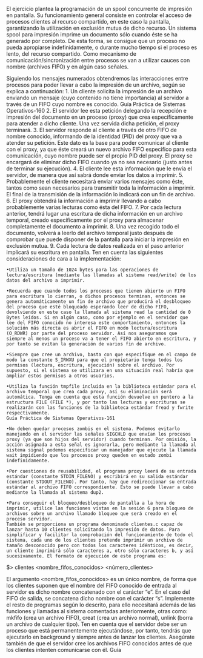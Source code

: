 El ejercicio plantea la programación de un spool concurrente de impresión en pantalla. Su funcionamiento general consiste en controlar el acceso de procesos clientes al recurso compartido, en este caso la pantalla, garantizando la utilización en exclusión mutua de dicho recurso. Un sistema spool para impresión imprime un documento sólo cuando éste se ha generado por completo. De esta forma, se consigue que un proceso no pueda apropiarse indefinidamente, o durante mucho tiempo si el proceso es lento, del recurso compartido. Como mecanismo de comunicación/sincronización entre procesos se van a utilizar cauces con nombre (archivos FIFO) y en algún caso señales.

Siguiendo los mensajes numerados obtendremos las interacciones entre procesos para poder llevar a cabo la impresión de un archivo, según se explica a continuación:
    1. Un cliente solicita la impresión de un archivo enviando un mensaje (cuyo contenido no tiene importancia) al servidor a través de un FIFO cuyo nombre es conocido.
    Guía Práctica de Sistemas Operativos-160
    2. El servidor lee esta petición delegando la recepción e impresión del documento en un proceso (proxy) que crea específicamente para atender a dicho cliente. Una vez servida dicha petición, el proxy terminará.
    3. El servidor responde al cliente a través de otro FIFO de nombre conocido, informando de la identidad (PID) del proxy que va a atender su petición. Este dato es la base para poder comunicar al cliente con el proxy, ya que éste creará un nuevo archivo FIFO especifico para esta comunicación, cuyo nombre puede ser el propio PID del proxy. El proxy se encargará de eliminar dicho FIFO cuando ya no sea necesario (justo antes de terminar su ejecución).
    4. El cliente lee esta información que le envía el servidor, de manera que así sabrá donde enviar los datos a imprimir.
    5. Probablemente el cliente necesitará enviar varios mensajes como éste, tantos como sean necesarios para transmitir toda la información a imprimir. El final de la transmisión de la información lo indicará con un fin de archivo.
    6. El proxy obtendrá la información a imprimir llevando a cabo probablemente varias lecturas como ésta del FIFO.
    7. Por cada lectura anterior, tendrá lugar una escritura de dicha información en un archivo temporal, creado específicamente por el proxy para almacenar completamente el documento a imprimir.
    8. Una vez recogido todo el documento, volverá a leerlo del archivo temporal justo después de comprobar que puede disponer de la pantalla para iniciar la impresión en exclusión mutua.
    9. Cada lectura de datos realizada en el paso anterior implicará su escritura en pantalla.
Ten en cuenta las siguientes consideraciones de cara a la implementación:

    •Utiliza un tamaño de 1024 bytes para las operaciones de lectura/escritura (mediante las llamadas al sistema read/write) de los datos del archivo a imprimir.

    •Recuerda que cuando todos los procesos que tienen abierto un FIFO para escritura lo cierran, o dichos procesos terminan, entonces se genera automáticamente un fin de archivo que producirá el desbloqueo del proceso que esté bloqueado esperando leer de dicho FIFO, devolviendo en este caso la llamada al sistema read la cantidad de 0 Bytes leídos. Si en algún caso, como por ejemplo en el servidor que lee del FIFO conocido no interesa este comportamiento, entonces la solución más directa es abrir el FIFO en modo lectura/escritura (O_RDWR) por parte del proceso servidor. Así nos aseguramos que siempre al menos un proceso va a tener el FIFO abierto en escritura, y por tanto se evitan la generación de varios fin de archivo.

    •Siempre que cree un archivo, basta con que especifique en el campo de modo la constante S_IRWXU para que el propietario tenga todos los permisos (lectura, escritura, ejecución) sobre el archivo. Por supuesto, si el sistema se utilizara en una situación real habría que ampliar estos permisos a otros usuarios.

    •Utiliza la función tmpfile incluida en la biblioteca estándar para el archivo temporal que crea cada proxy, así su eliminación será automática. Tenga en cuenta que esta función devuelve un puntero a la estructura FILE (FILE *), y por tanto las lecturas y escrituras se realizarán con las funciones de la biblioteca estándar fread y fwrite respectivamente.
    Guía Práctica de Sistemas Operativos-161

    •No deben quedar procesos zombis en el sistema. Podemos evitarlo manejando en el servidor las señales SIGCHLD que envían los procesos proxy (ya que son hijos del servidor) cuando terminan. Por omisión, la acción asignada a esta señal es ignorarla, pero mediante la llamada al sistema signal podemos especificar un manejador que ejecute la llamada wait impidiendo que los procesos proxy queden en estado zombi indefinidamente.

    •Por cuestiones de reusabilidad, el programa proxy leerá de su entrada estándar (constante STDIN_FILENO) y escribirá en su salida estándar (constante STDOUT_FILENO). Por tanto, hay que redireccionar su entrada estándar al archivo FIFO correspondiente. Esto se puede llevar a cabo mediante la llamada al sistema dup2.

    •Para conseguir el bloqueo/desbloqueo de pantalla a la hora de imprimir, utilice las funciones vistas en la sesión 6 para bloqueo de archivos sobre un archivo llamado bloqueo que será creado en el proceso servidor.
    También se proporciona un programa denominado clientes.c capaz de lanzar hasta 10 clientes solicitando la impresión de datos. Para simplificar y facilitar la comprobación del funcionamiento de todo el sistema, cada uno de los clientes pretende imprimir un archivo de tamaño desconocido pero con todos los caracteres idénticos, es decir, un cliente imprimirá sólo caracteres a, otro sólo caracteres b, y así sucesivamente. El formato de ejecución de este programa es:

$> clientes <nombre_fifos_conocidos> <número_clientes>

El argumento <nombre_fifos_conocidos> es un único nombre, de forma que los clientes suponen que el nombre del FIFO conocido de entrada al servidor es dicho nombre concatenado con el carácter “e”. En el caso del FIFO de salida, se concatena dicho nombre con el carácter “s”.
Implemente el resto de programas según lo descrito, para ello necesitará además de las funciones y llamadas al sistema comentadas anteriormente, otras como: mkfifo (crea un archivo FIFO), creat (crea un archivo normal), unlink (borra un archivo de cualquier tipo).
Ten en cuenta que el servidor debe ser un proceso que está permanentemente ejecutándose, por tanto, tendrás que ejecutarlo en background y siempre antes de lanzar los clientes. Asegúrate también de que el servidor cree los archivos FIFO conocidos antes de que los clientes intenten comunicarse con él.
Guía
